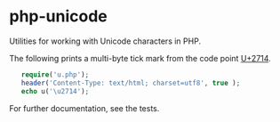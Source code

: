 # php-unicode

Utilities for working with Unicode characters in PHP.

The following prints a multi-byte tick mark from the code point [U+2714](http://apps.timwhitlock.info/unicode/inspect/hex/2714).

```php
   require('u.php');  
   header('Content-Type: text/html; charset=utf8', true );  
   echo u('\u2714');  
```

For further documentation, see the tests.
